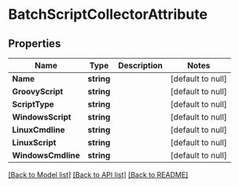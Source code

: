 # BatchScriptCollectorAttribute

## Properties
Name | Type | Description | Notes
------------ | ------------- | ------------- | -------------
**Name** | **string** |  | [default to null]
**GroovyScript** | **string** |  | [default to null]
**ScriptType** | **string** |  | [default to null]
**WindowsScript** | **string** |  | [default to null]
**LinuxCmdline** | **string** |  | [default to null]
**LinuxScript** | **string** |  | [default to null]
**WindowsCmdline** | **string** |  | [default to null]

[[Back to Model list]](../README.md#documentation-for-models) [[Back to API list]](../README.md#documentation-for-api-endpoints) [[Back to README]](../README.md)


